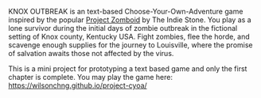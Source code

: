 KNOX OUTBREAK is an text-based Choose-Your-Own-Adventure game inspired by the popular [Project Zomboid](https://projectzomboid.com/blog/) by The Indie Stone. You play as a lone survivor during the initial days of zombie outbreak in the fictional setting of Knox county, Kentucky USA. Fight zombies, flee the horde, and scavenge enough supplies for the journey to Louisville, where the promise of salvation awaits those not affected by the virus.

This is a mini project for prototyping a text based game and only the first chapter is complete. You may play the game here: https://wilsonchng.github.io/project-cyoa/ 
